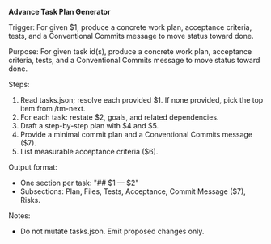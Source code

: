 <!-- $1 = input task IDs (e.g., TM-42, TM-43) -->
<!-- $2 = task title from tasks.json -->
<!-- $3 = step-by-step plan description -->
<!-- $4 = list of file touch-points -->
<!-- $5 = test hooks for the task -->
<!-- $6 = measurable acceptance criteria -->
<!-- $7 = Conventional Commits message (e.g., `feat(parser): implement rule X`) -->

**Advance Task Plan Generator**

Trigger: For given $1, produce a concrete work plan, acceptance criteria, tests, and a Conventional Commits message to move status toward done.

Purpose: For given task id(s), produce a concrete work plan, acceptance criteria, tests, and a Conventional Commits message to move status toward done.

Steps:

1. Read tasks.json; resolve each provided $1. If none provided, pick the top item from /tm-next.
2. For each task: restate $2, goals, and related dependencies.
3. Draft a step-by-step plan with $4 and $5.
4. Provide a minimal commit plan and a Conventional Commits message ($7).
5. List measurable acceptance criteria ($6).

Output format:

- One section per task: "## $1 — $2"
- Subsections: Plan, Files, Tests, Acceptance, Commit Message ($7), Risks.

Notes:
- Do not mutate tasks.json. Emit proposed changes only.
